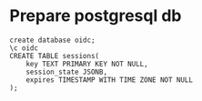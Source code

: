 # Prepare postgresql db
```
create database oidc;
\c oidc
CREATE TABLE sessions(
    key TEXT PRIMARY KEY NOT NULL,
    session_state JSONB,
    expires TIMESTAMP WITH TIME ZONE NOT NULL
);
```
